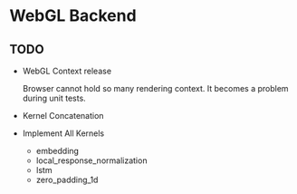 # WebGL Backend

## TODO

- WebGL Context release 

    Browser cannot hold so many rendering context. It becomes a problem during unit tests.

- Kernel Concatenation

- Implement All Kernels
    - embedding
    - local_response_normalization
    - lstm
    - zero_padding_1d
